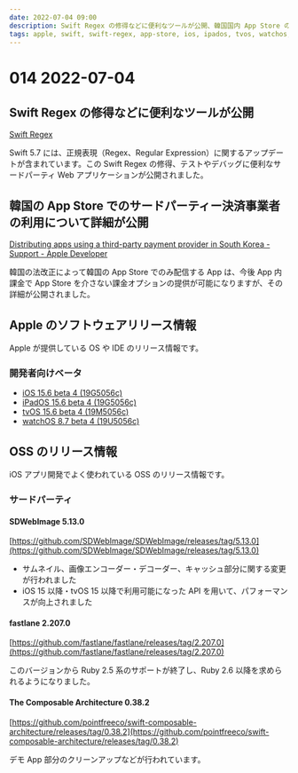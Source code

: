 ```yaml
---
date: 2022-07-04 09:00
description: Swift Regex の修得などに便利なツールが公開、韓国国内 App Store の App 内課金に関する法令改正対応の詳細が公開、fastlane 2.207.0 がリリースされ Ruby 2.5 のサポート終了、ほか
tags: apple, swift, swift-regex, app-store, ios, ipados, tvos, watchos, sdwebimage, fastlane, the-composable-architecture
---
```

# 014 2022-07-04

## Swift Regex の修得などに便利なツールが公開

[Swift Regex](https://swiftregex.com)

Swift 5.7 には、正規表現（Regex、Regular Expression）に関するアップデートが含まれています。この Swift Regex の修得、テストやデバッグに便利なサードパーティ Web アプリケーションが公開されました。

## 韓国の App Store でのサードパーティー決済事業者の利用について詳細が公開

[Distributing apps using a third-party payment provider in South Korea - Support - Apple Developer](https://developer.apple.com/support/storekit-external-entitlement-kr)

韓国の法改正によって韓国の App Store でのみ配信する App は、今後 App 内課金で App Store を介さない課金オプションの提供が可能になりますが、その詳細が公開されました。

## Apple のソフトウェアリリース情報

Apple が提供している OS や IDE のリリース情報です。

### 開発者向けベータ

- [iOS 15.6 beta 4 (19G5056c)](https://developer.apple.com/news/releases/?id=06282022d)
- [iPadOS 15.6 beta 4 (19G5056c)](https://developer.apple.com/news/releases/?id=06282022c)
- [tvOS 15.6 beta 4 (19M5056c)](https://developer.apple.com/news/releases/?id=06282022a)
- [watchOS 8.7 beta 4 (19U5056c)](https://developer.apple.com/news/releases/?id=06282022b)

## OSS のリリース情報

iOS アプリ開発でよく使われている OSS のリリース情報です。

### サードパーティ

#### SDWebImage 5.13.0

[https://github.com/SDWebImage/SDWebImage/releases/tag/5.13.0](https://github.com/SDWebImage/SDWebImage/releases/tag/5.13.0)

- サムネイル、画像エンコーダー・デコーダー、キャッシュ部分に関する変更が行われました
- iOS 15 以降・tvOS 15 以降で利用可能になった API を用いて、パフォーマンスが向上されました

#### fastlane 2.207.0

[https://github.com/fastlane/fastlane/releases/tag/2.207.0](https://github.com/fastlane/fastlane/releases/tag/2.207.0)

このバージョンから Ruby 2.5 系のサポートが終了し、Ruby 2.6 以降を求められるようになりました。

#### The Composable Architecture 0.38.2

[https://github.com/pointfreeco/swift-composable-architecture/releases/tag/0.38.2](https://github.com/pointfreeco/swift-composable-architecture/releases/tag/0.38.2)

デモ App 部分のクリーンアップなどが行われています。
